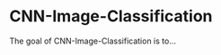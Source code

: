 
<!-- README.md is generated from README.Rmd. Please edit that file -->

# CNN-Image-Classification

<!-- badges: start -->
<!-- badges: end -->

The goal of CNN-Image-Classification is to…
